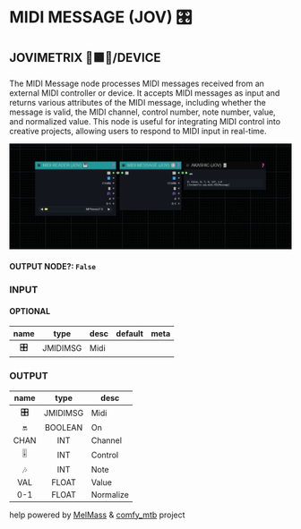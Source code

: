 # MIDI MESSAGE (JOV) 🎛️

## JOVIMETRIX 🔺🟩🔵/DEVICE

The MIDI Message node processes MIDI messages received from an external MIDI controller or device. It accepts MIDI messages as input and returns various attributes of the MIDI message, including whether the message is valid, the MIDI channel, control number, note number, value, and normalized value. This node is useful for integrating MIDI control into creative projects, allowing users to respond to MIDI input in real-time.

![MIDI MESSAGE](https://raw.githubusercontent.com/Amorano/Jovimetrix-examples/master/node/MIDI%20MESSAGE/MIDI%20MESSAGE.png)

#### OUTPUT NODE?: `False`

### INPUT

#### OPTIONAL

name | type | desc | default | meta
:---:|:---:|---|:---:|---
🎛️ | JMIDIMSG | Midi |  | 

### OUTPUT

name | type | desc
:---:|:---:|---
🎛️ | JMIDIMSG | Midi 
🔛 | BOOLEAN | On 
CHAN | INT | Channel 
🎚️ | INT | Control 
🎶 | INT | Note 
VAL | FLOAT | Value 
0-1 | FLOAT | Normalize 

help powered by [MelMass](https://github.com/melMass) & [comfy_mtb](https://github.com/melMass/comfy_mtb) project